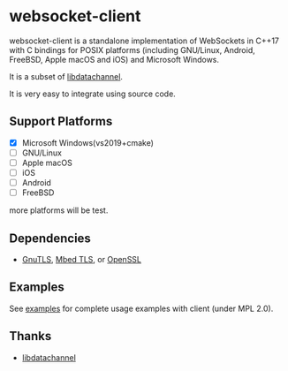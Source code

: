 # websocket-client

websocket-client is a standalone implementation of WebSockets in C++17 with C bindings for POSIX platforms (including GNU/Linux, Android, FreeBSD, Apple macOS and iOS) and Microsoft Windows.

It is a subset of [libdatachannel](https://github.com/paullouisageneau/libdatachannel).

It is very easy to integrate using source code.

## Support Platforms

- [x] Microsoft Windows(vs2019+cmake)
- [ ] GNU/Linux
- [ ] Apple macOS
- [ ] iOS
- [ ] Android
- [ ] FreeBSD

more platforms will be test.

## Dependencies

- [GnuTLS](https://www.gnutls.org/), [Mbed TLS](https://www.trustedfirmware.org/projects/mbed-tls/), or [OpenSSL](https://www.openssl.org/)

## Examples

See [examples](https://github.com/zesun96/websocket-client/tree/master/examples/) for complete usage examples with client (under MPL 2.0).

## Thanks

- [libdatachannel](https://github.com/paullouisageneau/libdatachannel)
